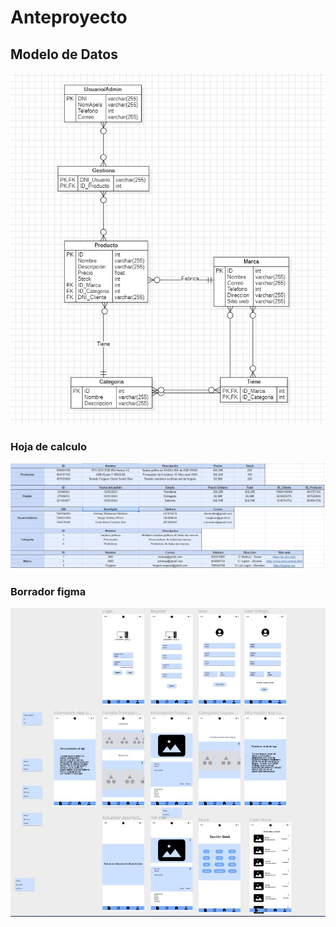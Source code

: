 # Anteproyecto

## Modelo de Datos
![Modelo de datos](ModeloDato2.jpg)

### Hoja de calculo
![Modelo de datos](modeloejemplo.jpg)

### Borrador figma
![Modelo de datos](Mockup.jpg)

